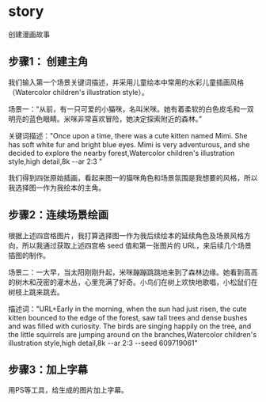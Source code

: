 # story
创建漫画故事
## 步骤1： 创建主角

我们输入第一个场景关键词描述，并采用儿童绘本中常用的水彩儿童插画风格（Watercolor children's illustration style）。

场景一：“从前，有一只可爱的小猫咪，名叫米咪。她有着柔软的白色皮毛和一双明亮的蓝色眼睛。米咪非常喜欢冒险，她决定探索附近的森林。”

关键词描述："Once upon a time, there was a cute kitten named Mimi. She has soft white fur and bright blue eyes. Mimi is very adventurous, and she decided to explore the nearby forest,Watercolor children's illustration style,high detail,8k --ar 2:3 "

我们得到四张原始插画，看起来图一的猫咪角色和场景氛围是我想要的风格，所以我选择图一作为我绘本的主角。

## 步骤2：连续场景绘画
根据上述四宫格图片，我打算选择图一作为我后续绘本的延续角色及场景风格方向，所以我通过获取上述四宫格 seed 值和第一张图片的 URL，来后续几个场景插图的制作。

场景二：一大早，当太阳刚刚升起，米咪蹦蹦跳跳地来到了森林边缘。她看到高高的树木和茂密的灌木丛，心里充满了好奇。小鸟们在树上欢快地歌唱，小松鼠们在树枝上跳来跳去。

描述词："URL+Early in the morning, when the sun had just risen, the cute kitten bounced to the edge of the forest, saw tall trees and dense bushes and was filled with curiosity. The birds are singing happily on the tree, and the little squirrels are jumping around on the branches,Watercolor children's illustration style,high detail,8k --ar 2:3 --seed 609719061"

## 步骤3：加上字幕
用PS等工具，给生成的图片加上字幕。